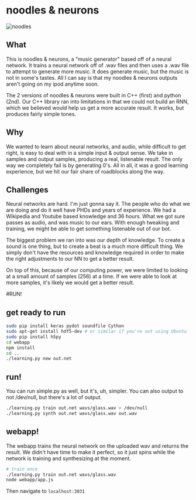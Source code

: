# noodles & neurons
![noodles](http://i.imgur.com/lM2IvHZ.jpg)

## What
This is noodles & neurons, a "music generator" based off of a neural network. It trains a neural network off of .wav files and then uses a .wav file to attempt to generate more music. It does generate music, but the music is not in some's tastes. All I can say is that my noodles & neurons outputs aren't going on my ipod anytime soon.

The 2 versions of noodles & neurons were built in C++ (first) and python (2nd). Our C++ library ran into limitations in that we could not build an RNN, which we believed would help us get a more accurate result. It works, but produces fairly simple tones.

## Why
We wanted to learn about neural networks, and audio, while difficult to get right, is easy to deal with in a simple input & output sense. We take in samples and output samples, producing a real, listenable result. The only way we completely fail is by generating 0's. All in all, it was a good learning experience, but we hit our fair share of roadblocks along the way.

## Challenges
Neural networks are hard. I'm just gonna say it. The people who do what we are doing and do it well have PHDs and years of experience. We had a Wikipedia and Youtube based knowledge and 36 hours. What we got sure passes as audio, and was music to our ears. With enough tweaking and training, we might be able to get something listenable out of our bot.

The biggest problem we ran into was our depth of knowledge. To create a sound is one thing, but to create a beat is a much more difficult thing. We simply don't have the resources and knowledge required in order to make the right adjustments to our NN to get a better result.

On top of this, because of our computing power, we were limited to looking at a small amount of samples (256) at a time. If we were able to look at more samples, it's likely we would get a better result.

#RUN!
## get ready to run
```bash
sudo pip install keras pydot soundfile Cython
sudo apt-get install hdf5-dev # or similar if you're not using Ubuntu
sudo pip install h5py
cd webapp
npm install
cd ..
./learning.py new out.net
```

## run!
You can run simple.py as well, but it's, uh, simpler. You can also output to not /dev/null, but there's a lot of output.
```bash
./learning.py train out.net wavs/glass.wav > /dev/null
./learning.py synth out.net wavs/glass.wav out.wav
```

## webapp!
The webapp trains the neural network on the uploaded wav and returns the result. We didn't have time to make it perfect, so it just spins while the network is training and synthesizing at the moment.

```bash
# train once
./learning.py train out.net wavs/glass.wav
node webapp/app.js
```

Then navigate to `localhost:3031`

